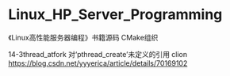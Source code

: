 # Linux_HP_Server_Programming

《Linux高性能服务器编程》书籍源码
CMake组织

14-3thread_atfork
对‘pthread_create’未定义的引用 clion
https://blog.csdn.net/yyyerica/article/details/70169102


